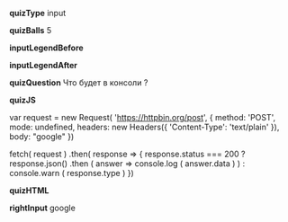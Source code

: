____quizType____
input

____quizBalls____
5

____inputLegendBefore____


____inputLegendAfter____


____quizQuestion____
Что будет в консоли ?

____quizJS____

var request = new Request( 'https://httpbin.org/post', {
   method: 'POST',
   mode: undefined,
   headers: new Headers({
      'Content-Type': 'text/plain'
   }),
   body: "google"
})

fetch( request )
   .then( response => {
      response.status === 200 ?
         response.json()
            .then ( answer => console.log ( answer.data ) ) :
               console.warn ( response.type )
   })

____quizHTML____


____rightInput____
google
